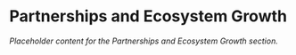 # Partnerships and Ecosystem Growth

*Placeholder content for the Partnerships and Ecosystem Growth section.*
